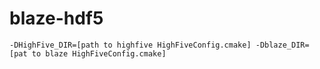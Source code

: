 # blaze-hdf5

``
-DHighFive_DIR=[path to highfive HighFiveConfig.cmake]
-Dblaze_DIR=[pat to blaze HighFiveConfig.cmake]
``